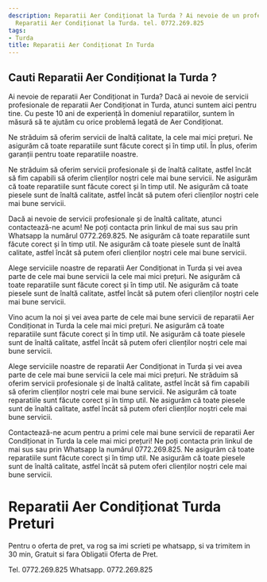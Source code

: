 ```yaml
---
description: Reparatii Aer Condiționat la Turda ? Ai nevoie de un profesionist in
  Reparatii Aer Condiționat la Turda. tel. 0772.269.825
tags:
- Turda
title: Reparatii Aer Condiționat In Turda
---
```



## Cauti Reparatii Aer Condiționat la Turda ?

Ai nevoie de reparatii Aer Condiționat in Turda? 
Dacă ai nevoie de servicii profesionale de reparatii Aer Condiționat in Turda, atunci suntem aici pentru tine. Cu peste 10 ani de experiență în domeniul reparatiilor, suntem în măsură să te ajutăm cu orice problemă legată de Aer Condiționat.

Ne străduim să oferim servicii de înaltă calitate, la cele mai mici prețuri. Ne asigurăm că toate reparatiile sunt făcute corect și în timp util. În plus, oferim garanții pentru toate reparatiile noastre.

Ne străduim să oferim servicii profesionale și de înaltă calitate, astfel încât să fim capabili să oferim clienților noștri cele mai bune servicii. Ne asigurăm că toate reparatiile sunt făcute corect și în timp util. Ne asigurăm că toate piesele sunt de înaltă calitate, astfel încât să putem oferi clienților noștri cele mai bune servicii.

Dacă ai nevoie de servicii profesionale și de înaltă calitate, atunci contactează-ne acum! Ne poți contacta prin linkul de mai sus sau prin Whatsapp la numărul 0772.269.825. Ne asigurăm că toate reparatiile sunt făcute corect și în timp util. Ne asigurăm că toate piesele sunt de înaltă calitate, astfel încât să putem oferi clienților noștri cele mai bune servicii.

Alege serviciile noastre de reparatii Aer Condiționat in Turda și vei avea parte de cele mai bune servicii la cele mai mici prețuri. Ne asigurăm că toate reparatiile sunt făcute corect și în timp util. Ne asigurăm că toate piesele sunt de înaltă calitate, astfel încât să putem oferi clienților noștri cele mai bune servicii.

Vino acum la noi și vei avea parte de cele mai bune servicii de reparatii Aer Condiționat in Turda la cele mai mici prețuri. Ne asigurăm că toate reparatiile sunt făcute corect și în timp util. Ne asigurăm că toate piesele sunt de înaltă calitate, astfel încât să putem oferi clienților noștri cele mai bune servicii.

Alege serviciile noastre de reparatii Aer Condiționat in Turda și vei avea parte de cele mai bune servicii la cele mai mici prețuri. Ne străduim să oferim servicii profesionale și de înaltă calitate, astfel încât să fim capabili să oferim clienților noștri cele mai bune servicii. Ne asigurăm că toate reparatiile sunt făcute corect și în timp util. Ne asigurăm că toate piesele sunt de înaltă calitate, astfel încât să putem oferi clienților noștri cele mai bune servicii.

Contactează-ne acum pentru a primi cele mai bune servicii de reparatii Aer Condiționat in Turda la cele mai mici prețuri! Ne poți contacta prin linkul de mai sus sau prin Whatsapp la numărul 0772.269.825. Ne asigurăm că toate reparatiile sunt făcute corect și în timp util. Ne asigurăm că toate piesele sunt de înaltă calitate, astfel încât să putem oferi clienților noștri cele mai bune servicii.

# Reparatii Aer Condiționat Turda Preturi
Pentru o oferta de pret, va rog sa imi scrieti pe whatsapp, si va trimitem in 30 min, Gratuit si fara Obligatii Oferta de Pret.

Tel. 0772.269.825
Whatsapp. 0772.269.825